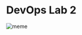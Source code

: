 # DevOps Lab 2

![meme](https://blog.codeitbro.com/wp-content/uploads/2025/08/git-push-force-problem-solved-meme.jpg)